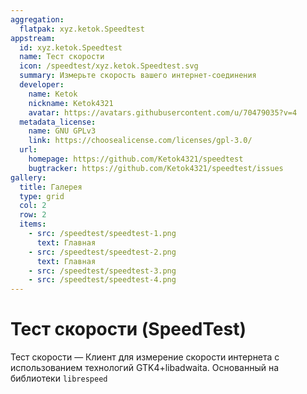 ```yaml
---
aggregation:
  flatpak: xyz.ketok.Speedtest
appstream:
  id: xyz.ketok.Speedtest
  name: Тест скорости
  icon: /speedtest/xyz.ketok.Speedtest.svg
  summary: Измерьте скорость вашего интернет-соединения
  developer:
    name: Ketok
    nickname: Ketok4321
    avatar: https://avatars.githubusercontent.com/u/70479035?v=4
  metadata_license:
    name: GNU GPLv3
    link: https://choosealicense.com/licenses/gpl-3.0/
  url:
    homepage: https://github.com/Ketok4321/speedtest
    bugtracker: https://github.com/Ketok4321/speedtest/issues
gallery:
  title: Галерея
  type: grid
  col: 2
  row: 2
  items:
    - src: /speedtest/speedtest-1.png
      text: Главная
    - src: /speedtest/speedtest-2.png
      text: Главная
    - src: /speedtest/speedtest-3.png
    - src: /speedtest/speedtest-4.png
---
```


# Тест скорости (SpeedTest)

Тест скорости — Клиент для измерение скорости интернета с использованием технологий GTK4+libadwaita. Основанный на библиотеки `librespeed`

<AGWGallery />

<!--@include: @apps/.parts/install/content-flatpak.md-->
